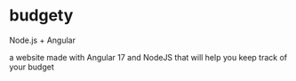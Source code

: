 # budgety

Node.js + Angular

a website made with Angular 17 and NodeJS that will help you keep track of your budget
